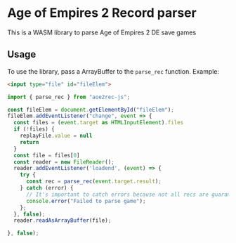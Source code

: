 # Age of Empires 2 Record parser

This is a WASM library to parse Age of Empires 2 DE save games

## Usage
To use the library, pass a ArrayBuffer to the `parse_rec` function. Example:


```html
<input type="file" id="fileElem">
```

```js
import { parse_rec } from "aoe2rec-js";

const fileElem = document.getElementById("fileElem");
fileElem.addEventListener("change", event => {
  const files = (event.target as HTMLInputElement).files
  if (!files) {
    replayFile.value = null
    return
  }
  const file = files[0]
  const reader = new FileReader();
  reader.addEventListener('loadend', (event) => {
    try {
      const rec = parse_rec(event.target.result);
    } catch (error) {
      // It's important to catch errors because not all recs are guaranteed to parse correctly
      console.error("Failed to parse game");
    };
  }, false);
  reader.readAsArrayBuffer(file);

}, false);
```
